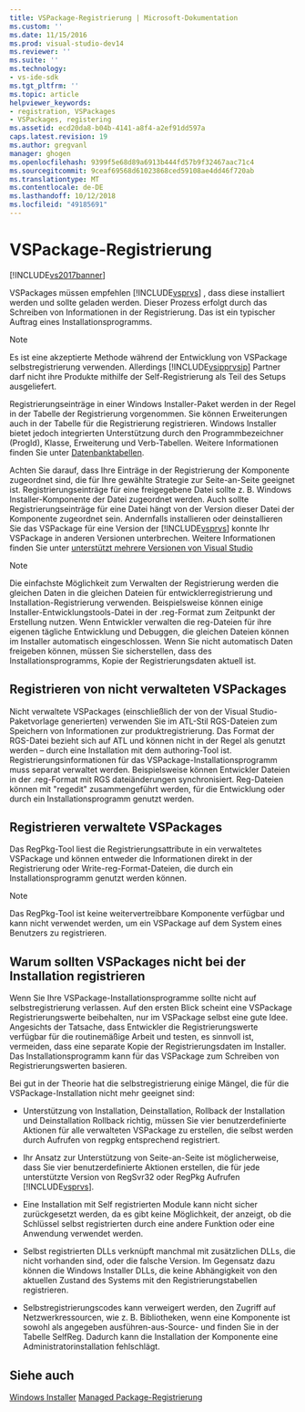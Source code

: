```yaml
---
title: VSPackage-Registrierung | Microsoft-Dokumentation
ms.custom: ''
ms.date: 11/15/2016
ms.prod: visual-studio-dev14
ms.reviewer: ''
ms.suite: ''
ms.technology:
- vs-ide-sdk
ms.tgt_pltfrm: ''
ms.topic: article
helpviewer_keywords:
- registration, VSPackages
- VSPackages, registering
ms.assetid: ecd20da8-b04b-4141-a8f4-a2ef91dd597a
caps.latest.revision: 19
ms.author: gregvanl
manager: ghogen
ms.openlocfilehash: 9399f5e68d89a6913b444fd57b9f32467aac71c4
ms.sourcegitcommit: 9ceaf69568d61023868ced59108ae4dd46f720ab
ms.translationtype: MT
ms.contentlocale: de-DE
ms.lasthandoff: 10/12/2018
ms.locfileid: "49185691"
---
```

# <a name="vspackage-registration"></a>VSPackage-Registrierung
[!INCLUDE[vs2017banner](../../includes/vs2017banner.md)]

VSPackages müssen empfehlen [!INCLUDE[vsprvs](../../includes/vsprvs-md.md)] , dass diese installiert werden und sollte geladen werden. Dieser Prozess erfolgt durch das Schreiben von Informationen in der Registrierung. Das ist ein typischer Auftrag eines Installationsprogramms.  
  
> [!NOTE]
>  Es ist eine akzeptierte Methode während der Entwicklung von VSPackage selbstregistrierung verwenden. Allerdings [!INCLUDE[vsipprvsip](../../includes/vsipprvsip-md.md)] Partner darf nicht ihre Produkte mithilfe der Self-Registrierung als Teil des Setups ausgeliefert.  
  
 Registrierungseinträge in einer Windows Installer-Paket werden in der Regel in der Tabelle der Registrierung vorgenommen. Sie können Erweiterungen auch in der Tabelle für die Registrierung registrieren. Windows Installer bietet jedoch integrierten Unterstützung durch den Programmbezeichner (ProgId), Klasse, Erweiterung und Verb-Tabellen. Weitere Informationen finden Sie unter [Datenbanktabellen](http://msdn.microsoft.com/library/aa368259\(VS.85\).aspx).  
  
 Achten Sie darauf, dass Ihre Einträge in der Registrierung der Komponente zugeordnet sind, die für Ihre gewählte Strategie zur Seite-an-Seite geeignet ist. Registrierungseinträge für eine freigegebene Datei sollte z. B. Windows Installer-Komponente der Datei zugeordnet werden. Auch sollte Registrierungseinträge für eine Datei hängt von der Version dieser Datei der Komponente zugeordnet sein. Andernfalls installieren oder deinstallieren Sie das VSPackage für eine Version der [!INCLUDE[vsprvs](../../includes/vsprvs-md.md)] konnte Ihr VSPackage in anderen Versionen unterbrechen. Weitere Informationen finden Sie unter [unterstützt mehrere Versionen von Visual Studio](../../extensibility/supporting-multiple-versions-of-visual-studio.md)  
  
> [!NOTE]
>  Die einfachste Möglichkeit zum Verwalten der Registrierung werden die gleichen Daten in die gleichen Dateien für entwicklerregistrierung und Installation-Registrierung verwenden. Beispielsweise können einige Installer-Entwicklungstools-Datei in der .reg-Format zum Zeitpunkt der Erstellung nutzen. Wenn Entwickler verwalten die reg-Dateien für ihre eigenen tägliche Entwicklung und Debuggen, die gleichen Dateien können im Installer automatisch eingeschlossen. Wenn Sie nicht automatisch Daten freigeben können, müssen Sie sicherstellen, dass des Installationsprogramms, Kopie der Registrierungsdaten aktuell ist.  
  
## <a name="registering-unmanaged-vspackages"></a>Registrieren von nicht verwalteten VSPackages  
 Nicht verwaltete VSPackages (einschließlich der von der Visual Studio-Paketvorlage generierten) verwenden Sie im ATL-Stil RGS-Dateien zum Speichern von Informationen zur produktregistrierung. Das Format der RGS-Datei bezieht sich auf ATL und können nicht in der Regel als genutzt werden – durch eine Installation mit dem authoring-Tool ist. Registrierungsinformationen für das VSPackage-Installationsprogramm muss separat verwaltet werden. Beispielsweise können Entwickler Dateien in der .reg-Format mit RGS dateiänderungen synchronisiert. Reg-Dateien können mit "regedit" zusammengeführt werden, für die Entwicklung oder durch ein Installationsprogramm genutzt werden.  
  
## <a name="registering-managed-vspackages"></a>Registrieren verwaltete VSPackages  
 Das RegPkg-Tool liest die Registrierungsattribute in ein verwaltetes VSPackage und können entweder die Informationen direkt in der Registrierung oder Write-reg-Format-Dateien, die durch ein Installationsprogramm genutzt werden können.  
  
> [!NOTE]
>  Das RegPkg-Tool ist keine weitervertreibbare Komponente verfügbar und kann nicht verwendet werden, um ein VSPackage auf dem System eines Benutzers zu registrieren.  
  
## <a name="why-vspackages-should-not-self-register-at-install-time"></a>Warum sollten VSPackages nicht bei der Installation registrieren  
 Wenn Sie Ihre VSPackage-Installationsprogramme sollte nicht auf selbstregistrierung verlassen. Auf den ersten Blick scheint eine VSPackage Registrierungswerte beibehalten, nur im VSPackage selbst eine gute Idee. Angesichts der Tatsache, dass Entwickler die Registrierungswerte verfügbar für die routinemäßige Arbeit und testen, es sinnvoll ist, vermeiden, dass eine separate Kopie der Registrierungsdaten im Installer. Das Installationsprogramm kann für das VSPackage zum Schreiben von Registrierungswerten basieren.  
  
 Bei gut in der Theorie hat die selbstregistrierung einige Mängel, die für die VSPackage-Installation nicht mehr geeignet sind:  
  
-   Unterstützung von Installation, Deinstallation, Rollback der Installation und Deinstallation Rollback richtig, müssen Sie vier benutzerdefinierte Aktionen für alle verwalteten VSPackage zu erstellen, die selbst werden durch Aufrufen von regpkg entsprechend registriert.  
  
-   Ihr Ansatz zur Unterstützung von Seite-an-Seite ist möglicherweise, dass Sie vier benutzerdefinierte Aktionen erstellen, die für jede unterstützte Version von RegSvr32 oder RegPkg Aufrufen [!INCLUDE[vsprvs](../../includes/vsprvs-md.md)].  
  
-   Eine Installation mit Self registrierten Module kann nicht sicher zurückgesetzt werden, da es gibt keine Möglichkeit, der anzeigt, ob die Schlüssel selbst registrierten durch eine andere Funktion oder eine Anwendung verwendet werden.  
  
-   Selbst registrierten DLLs verknüpft manchmal mit zusätzlichen DLLs, die nicht vorhanden sind, oder die falsche Version. Im Gegensatz dazu können die Windows Installer DLLs, die keine Abhängigkeit von den aktuellen Zustand des Systems mit den Registrierungstabellen registrieren.  
  
-   Selbstregistrierungscodes kann verweigert werden, den Zugriff auf Netzwerkressourcen, wie z. B. Bibliotheken, wenn eine Komponente ist sowohl als angegeben ausführen-aus-Source- und finden Sie in der Tabelle SelfReg. Dadurch kann die Installation der Komponente eine Administratorinstallation fehlschlägt.  
  
## <a name="see-also"></a>Siehe auch  
 [Windows Installer](http://msdn.microsoft.com/library/cc185688\(VS.85\).aspx)   
 [Managed Package-Registrierung](http://msdn.microsoft.com/en-us/f69e0ea3-6a92-4639-8ca9-4c9c210e58a1)

